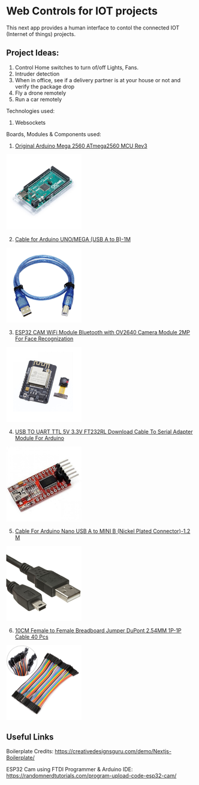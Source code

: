 # Web Controls for IOT projects

This next app provides a human interface to contol the connected IOT (Internet of things) projects.

## Project Ideas:
1. Control Home switches to turn of/off Lights, Fans.
2. Intruder detection
3. When in office, see if a delivery partner is at your house or not and verify the package drop
4. Fly a drone remotely
5. Run a car remotely

Technologies used:
1. Websockets

Boards, Modules & Components used:

1. [Original Arduino Mega 2560 ATmega2560 MCU Rev3](https://robu.in/product/original-arduino-mega-2560-atmega2560-mcu-rev3/)

<img src="public/assets/images/components/Arduino-Mega-2560-ATmega2560-original.jpg" alt="Original Arduino Mega 2560" width="200"/>

2. [Cable for Arduino UNO/MEGA (USB A to B)-1M](https://robu.in/product/cable-for-arduino-uno-mega-usb-a-to-b-1m/)

<img src="public/assets/images/components/Cable-for-Arduino-UNOMEGA-USB-A-to-B-3feet-3.jpg" alt="Cable to connect Arduino Mega 2560" width="200"/>

3. [ESP32 CAM WiFi Module Bluetooth with OV2640 Camera Module 2MP For Face Recognization](https://robu.in/product/esp32-cam-wifi-module-bluetooth-with-ov2640-camera-module-2mp/)

<img src="public/assets/images/components/esp32cam.jpg" alt="ESP32 CAM" width="200"/>

4. [USB TO UART TTL 5V 3.3V FT232RL Download Cable To Serial Adapter Module For Arduino](https://robu.in/product/ft232rl-usb-to-ttl-5v-3-3v-download-cable-to-serial-adapter-module-for-arduino/)

<img src="public/assets/images/components/usb-to-uart.jpg" alt="ESP32 CAM Programmer" width="200"/>

5. [Cable For Arduino Nano USB A to MINI B (Nickel Plated Connector)-1.2 M](https://robu.in/product/cable-for-arduino-nano-usb-a-to-mini-b-4-5-feet-nickel-plated/)

<img src="public/assets/images/components/usbA-to-miniB.jpg" alt="UART wire" width="200"/>

6. [10CM Female to Female Breadboard Jumper DuPont 2.54MM 1P-1P Cable 40 Pcs](https://robu.in/product/10cm-female-female-breadboard-jumper-dupont-2-54mm-1p-1p-cable-40-pcs/)

<img src="public/assets/images/components/female-to-female-jumper-wires.jpg" alt="female to female jumpers" width="200"/>

## Useful Links
Boilerplate Credits: https://creativedesignsguru.com/demo/Nextjs-Boilerplate/

ESP32 Cam using FTDI Programmer & Arduino IDE: https://randomnerdtutorials.com/program-upload-code-esp32-cam/
